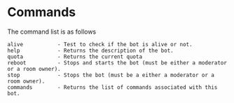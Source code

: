 # Commands

The command list is as follows 

    alive           - Test to check if the bot is alive or not.
    help            - Returns the description of the bot.
    quota           - Returns the current quota
    reboot          - Stops and starts the bot (must be either a moderator or a room owner).
    stop            - Stops the bot (must be a either a moderator or a room owner).
    commands        - Returns the list of commands associated with this bot.